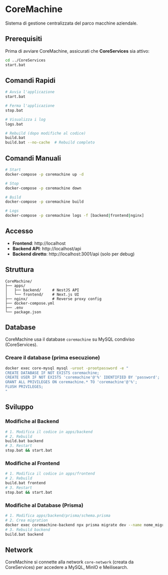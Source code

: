 # CoreMachine

Sistema di gestione centralizzata del parco macchine aziendale.

## Prerequisiti

Prima di avviare CoreMachine, assicurati che **CoreServices** sia attivo:
```bash
cd ../CoreServices
start.bat
```

## Comandi Rapidi

```bash
# Avvia l'applicazione
start.bat

# Ferma l'applicazione
stop.bat

# Visualizza i log
logs.bat

# Rebuild (dopo modifiche al codice)
build.bat
build.bat --no-cache  # Rebuild completo
```

## Comandi Manuali

```bash
# Start
docker-compose -p coremachine up -d

# Stop
docker-compose -p coremachine down

# Build
docker-compose -p coremachine build

# Logs
docker-compose -p coremachine logs -f [backend|frontend|nginx]
```

## Accesso

- **Frontend**: http://localhost
- **Backend API**: http://localhost/api
- **Backend diretto**: http://localhost:3001/api (solo per debug)

## Struttura

```
CoreMachine/
├── apps/
│   ├── backend/     # NestJS API
│   └── frontend/    # Next.js UI
├── nginx/           # Reverse proxy config
├── docker-compose.yml
├── .env
└── package.json
```

## Database

CoreMachine usa il database `coremachine` su MySQL condiviso (CoreServices).

### Creare il database (prima esecuzione)

```bash
docker exec core-mysql mysql -uroot -prootpassword -e "
CREATE DATABASE IF NOT EXISTS coremachine;
CREATE USER IF NOT EXISTS 'coremachine'@'%' IDENTIFIED BY 'password';
GRANT ALL PRIVILEGES ON coremachine.* TO 'coremachine'@'%';
FLUSH PRIVILEGES;
"
```

## Sviluppo

### Modifiche al Backend

```bash
# 1. Modifica il codice in apps/backend
# 2. Rebuild
build.bat backend
# 3. Restart
stop.bat && start.bat
```

### Modifiche al Frontend

```bash
# 1. Modifica il codice in apps/frontend
# 2. Rebuild
build.bat frontend
# 3. Restart
stop.bat && start.bat
```

### Modifiche al Database (Prisma)

```bash
# 1. Modifica apps/backend/prisma/schema.prisma
# 2. Crea migration
docker exec coremachine-backend npx prisma migrate dev --name nome_migration
# 3. Rebuild backend
build.bat backend
```

## Network

CoreMachine si connette alla network `core-network` (creata da CoreServices) per accedere a MySQL, MinIO e Meilisearch.
